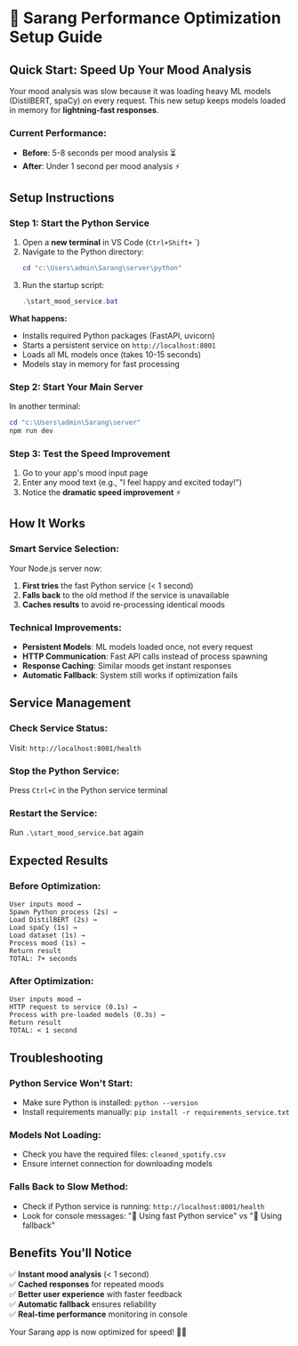 # 🚀 Sarang Performance Optimization Setup Guide

## Quick Start: Speed Up Your Mood Analysis

Your mood analysis was slow because it was loading heavy ML models (DistilBERT, spaCy) on every request. This new setup keeps models loaded in memory for **lightning-fast responses**.

### Current Performance:
- **Before**: 5-8 seconds per mood analysis ⏳
- **After**: Under 1 second per mood analysis ⚡

## Setup Instructions

### Step 1: Start the Python Service
1. Open a **new terminal** in VS Code (`Ctrl+Shift+` `)
2. Navigate to the Python directory:
   ```powershell
   cd "c:\Users\admin\Sarang\server\python"
   ```
3. Run the startup script:
   ```powershell
   .\start_mood_service.bat
   ```

**What happens:**
- Installs required Python packages (FastAPI, uvicorn)
- Starts a persistent service on `http://localhost:8001`
- Loads all ML models once (takes 10-15 seconds)
- Models stay in memory for fast processing

### Step 2: Start Your Main Server
In another terminal:
```powershell
cd "c:\Users\admin\Sarang\server"
npm run dev
```

### Step 3: Test the Speed Improvement
1. Go to your app's mood input page
2. Enter any mood text (e.g., "I feel happy and excited today!")
3. Notice the **dramatic speed improvement** ⚡

## How It Works

### Smart Service Selection:
Your Node.js server now:
1. **First tries** the fast Python service (< 1 second)
2. **Falls back** to the old method if the service is unavailable
3. **Caches results** to avoid re-processing identical moods

### Technical Improvements:
- **Persistent Models**: ML models loaded once, not every request
- **HTTP Communication**: Fast API calls instead of process spawning  
- **Response Caching**: Similar moods get instant responses
- **Automatic Fallback**: System still works if optimization fails

## Service Management

### Check Service Status:
Visit: `http://localhost:8001/health`

### Stop the Python Service:
Press `Ctrl+C` in the Python service terminal

### Restart the Service:
Run `.\start_mood_service.bat` again

## Expected Results

### Before Optimization:
```
User inputs mood → 
Spawn Python process (2s) → 
Load DistilBERT (2s) → 
Load spaCy (1s) → 
Load dataset (1s) → 
Process mood (1s) → 
Return result
TOTAL: 7+ seconds
```

### After Optimization:
```
User inputs mood → 
HTTP request to service (0.1s) → 
Process with pre-loaded models (0.3s) → 
Return result
TOTAL: < 1 second
```

## Troubleshooting

### Python Service Won't Start:
- Make sure Python is installed: `python --version`
- Install requirements manually: `pip install -r requirements_service.txt`

### Models Not Loading:
- Check you have the required files: `cleaned_spotify.csv`
- Ensure internet connection for downloading models

### Falls Back to Slow Method:
- Check if Python service is running: `http://localhost:8001/health`
- Look for console messages: "🚀 Using fast Python service" vs "🐌 Using fallback"

## Benefits You'll Notice

✅ **Instant mood analysis** (< 1 second)  
✅ **Cached responses** for repeated moods  
✅ **Better user experience** with faster feedback  
✅ **Automatic fallback** ensures reliability  
✅ **Real-time performance** monitoring in console  

Your Sarang app is now optimized for speed! 🎵✨
